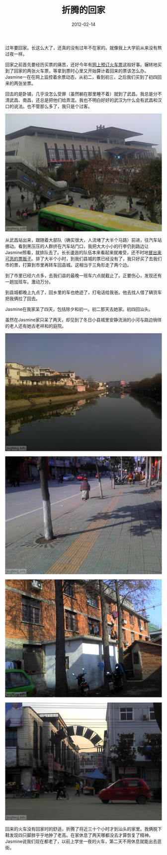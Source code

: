 ﻿---
title: "折腾的回家"
date: 2012-02-14
categories: 
  - "essay"
tags: 
  - "回家"
---

过年要回家。长这么大了，还真的没有过年不在家的。就像我上大学前从来没有熬过夜一样。

回家之前首先要经历买票的痛苦，还好今年有[网上预订火车票](http://www.jfsay.com/archives/478.html "网上订不到票")这般好事。辗转地买到了回家的两张火车票，等拿到票时心里又开始算计着回来的票该怎么办。Jasmine一在在网上监控着余票动态，从初二，看到初三，之后我们买到了初四回来的两张坐票。

回去的是卧铺，几乎没怎么受罪（虽然躺在那里睡不着）就到了武昌。我总是分不清武昌、南昌，还总是把他们给弄混。我也不明白好好的武汉为什么会有武昌和汉口的说法。也不管那么多了，我只是个过客。

![2012-01-27 12.08.04](/images/6875232737_7649604ecb_z.jpg)

从武昌站出来，跟随着大部队（确实很大，人流堵了大半个马路）前进，往汽车站挪动。看到黑压压的人群挤在汽车站门口，我把大大小小的行李仍到路边让Jasmine照看，就排队去了。长长逶迤的队伍本来看起来就难受，还不时地[冒出来可恶的票贩子](http://www.jfsay.com/archives/485.html "匆匆")。排了大半个小时，到我们县城的票已经没有了，我只好买了去我们市的票，打算到市里再转车回县城。这相当于三角形走了两个边。

到了市里已经六点多，去我们县的最晚一班车六点就截止了。正要伤心，发现还有一趟加班车。激动万分。

到县城都晚上九点了，回乡里的车也绝迹了，打电话给我爸。他去找人借了辆货车把我俩拉了回去。

Jasmine在我家呆了四天，包括除夕和初一。初二那天去她家。初四回汕头。

虽然在Jasmine家只呆了两天，却见到了冬日小县城里安静流淌的小河与路边徜徉的老人还有她古老祥和的庭院。

![2012-01-25 11.12.02](/images/6875216727_e9ea3ab1a5_z.jpg)

![2012-01-25 11.13.54](/images/6875220565_d2406858d9_z.jpg)

![2012-01-25 13.44.21](/images/6875225543_43681a09ae_z.jpg)

![2012-01-25 17.16.08](/images/6875228913_6f68e21588_z.jpg)

回来的火车没有回家时的舒适，折腾了将近三十个小时才到汕头的家里。我俩脱下鞋发现四只脚胖乎乎地肿了老高。在家休息了两天哪都没去才算恢复了精神。Jasmine说我们现在都老了，以前上学坐一夜的火车，第二天不用休息就能出去逛街。
